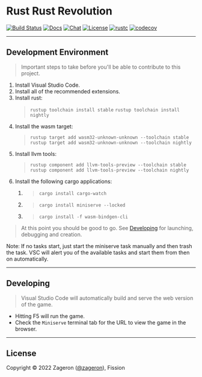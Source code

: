 # Rust Rust Revolution

[![Build Status]][actions]
[![Docs]][mdbook]
[![Chat]][discord]
[![License]][license file]
[![rustc](https://img.shields.io/badge/rustc-1.61-lightgray.svg?style=round)](https://www.rust-lang.org/)
[![codecov](https://codecov.io/gh/flashflashrevolution/rrr/branch/main/graph/badge.svg?token=2V0ZGQ04IK)](https://codecov.io/gh/flashflashrevolution/rrr)

[actions]: https://github.com/flashflashrevolution/rrr/actions?query=branch%3Amain
[build status]: https://img.shields.io/github/workflow/status/flashflashrevolution/rrr/CI/main?logo=github
[chat]: https://img.shields.io/discord/196381154880782336?logo=discord
[discord]: https://discord.gg/ffr
[docs]: https://img.shields.io/badge/docs-book-blue?logo=gitbook
[license]: https://img.shields.io/github/license/flashflashrevolution/rrr?color=blue
[license file]: LICENSE
[mdbook]: https://flashflashrevolution.github.io/rrr/book

---

## Development Environment

> Important steps to take before you'll be able to contribute to this project.

1. Install Visual Studio Code.
2. Install all of the recommended extensions.
3. Install rust:
   > `rustup toolchain install stable`
   > `rustup toolchain install nightly`
4. Install the wasm target:
   > `rustup target add wasm32-unknown-unknown --toolchain stable`
   > `rustup target add wasm32-unknown-unknown --toolchain nightly`
5. Install llvm tools:
   > `rustup component add llvm-tools-preview --toolchain stable`
   > `rustup component add llvm-tools-preview --toolchain nightly`
6. Install the following cargo applications:
   1. > `cargo install cargo-watch`
   2. > `cargo install miniserve --locked`
   3. > `cargo install -f wasm-bindgen-cli`

> At this point you should be good to go.
> See [Developing](#developing) for launching, debugging and creation.

Note: If no tasks start, just start the miniserve task manually and then trash the task.
VSC will alert you of the available tasks and start them from then on automatically.

---

## Developing

> Visual Studio Code will automatically build and serve the web version of the game.

- Hitting F5 will run the game.
- Check the `Miniserve` terminal tab for the URL to view the game in the browser.

---

## License

Copyright © 2022 Zageron ([@zageron](https://twitter.com/zageron)), Fission
